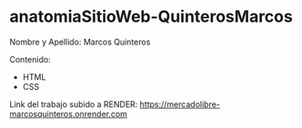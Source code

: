 # anatomiaSitioWeb-QuinterosMarcos

Nombre y Apellido: Marcos Quinteros

Contenido:
  - HTML
  - CSS

Link del trabajo subido a RENDER:
https://mercadolibre-marcosquinteros.onrender.com

